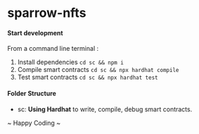 # sparrow-nfts

#### Start development

From a command line terminal :

1. Install dependencies
      ```cd sc && npm i```
2. Compile smart contracts
      ```cd sc && npx hardhat compile```
3. Test smart contracts
      ```cd sc && npx hardhat test```

#### Folder Structure
- sc: **Using Hardhat** to write, compile, debug smart contracts.

~ Happy Coding ~